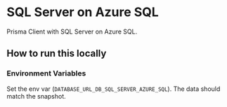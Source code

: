# SQL Server on Azure SQL

Prisma Client with SQL Server on Azure SQL.

## How to run this locally

### Environment Variables

Set the env var (`DATABASE_URL_DB_SQL_SERVER_AZURE_SQL`). The data should match the snapshot.

